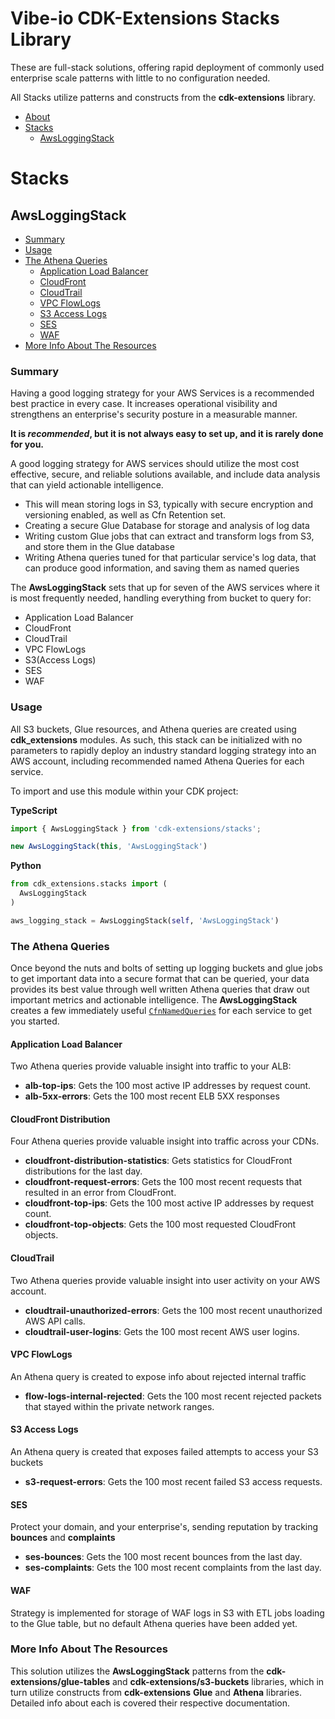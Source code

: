 # Vibe-io CDK-Extensions Stacks Library
These are full-stack solutions, offering rapid deployment of commonly used enterprise
scale patterns with little to no configuration needed.

All Stacks utilize patterns and constructs from the **cdk-extensions** library.

- [About](#AboutTheCDK-ExtensionsLibraries)
- [Stacks](#Stacks)
  - [AwsLoggingStack](#AwsLoggingStack)

# Stacks

## AwsLoggingStack
- [Summary](#Summary)
- [Usage](#Usage)
- [The Athena Queries](#TheAthenaQueries)
  - [Application Load Balancer](#ApplicationLoadBalancer)
  - [CloudFront](#CloudFront)
  - [CloudTrail](#CloudTrail)
  - [VPC FlowLogs](#VPCFlowlogs)
  - [S3 Access Logs](#S3AccessLogs)
  - [SES](#SES)
  - [WAF](#WAF)
- [More Info About The Resources](#MoreInfoAboutTheResources)

### Summary
Having a good logging strategy for your AWS Services is a recommended best
practice in every case. It increases operational visibility and strengthens an
enterprise's security posture in a measurable manner.

**It is *recommended*, but it is not always easy to set up, and it is rarely done
for you.**

A good logging strategy for AWS services should utilize the most cost effective,
secure, and reliable solutions available, and include data analysis that can yield
actionable intelligence.

- This will mean storing logs in S3, typically with secure encryption and versioning
  enabled, as well as Cfn Retention set.
- Creating a secure Glue Database for storage and analysis of log data
- Writing custom Glue jobs that can extract and transform logs from S3, and store
  them in the Glue database
- Writing Athena queries tuned for that particular service's log data, that can
  produce good information, and saving them as named queries

The **AwsLoggingStack** sets that up for seven of the AWS services where it
is most frequently needed, handling everything from bucket to query for:
- Application Load Balancer
- CloudFront
- CloudTrail
- VPC FlowLogs
- S3(Access Logs)
- SES
- WAF


### Usage
All S3 buckets, Glue resources, and Athena queries are created using **cdk_extensions**
modules. As such, this stack can be initialized with no parameters to rapidly
deploy an industry standard logging strategy into an AWS account, including recommended
named Athena Queries for each service.

To import and use this module within your CDK project:

**TypeScript**
```TypeScript
import { AwsLoggingStack } from 'cdk-extensions/stacks';
```
```TypeScript
new AwsLoggingStack(this, 'AwsLoggingStack')
```
**Python**
```Python
from cdk_extensions.stacks import (
  AwsLoggingStack
)
```
```Python
aws_logging_stack = AwsLoggingStack(self, 'AwsLoggingStack')
```

### The Athena Queries
Once beyond the nuts and bolts of setting up logging buckets and glue jobs to get
important data into a secure format that can be queried, your data provides its best
value through well written Athena queries that draw out important metrics and actionable
intelligence. The **AwsLoggingStack** creates a few immediately useful [`CfnNamedQueries`](https://docs.aws.amazon.com/cdk/api/v1/python/aws_cdk.aws_athena/CfnNamedQuery.html) for
each service to get you started.

#### Application Load Balancer
Two Athena queries provide valuable insight into traffic to your ALB:
- **alb-top-ips**: Gets the 100 most active IP addresses by request count.
- **alb-5xx-errors**: Gets the 100 most recent ELB 5XX responses

#### CloudFront Distribution
Four Athena queries provide valuable insight into traffic across your CDNs.
- **cloudfront-distribution-statistics**: Gets statistics for CloudFront distributions
  for the last day.
- **cloudfront-request-errors**: Gets the 100 most recent requests that resulted
  in an error from CloudFront.
- **cloudfront-top-ips**: Gets the 100 most active IP addresses by request count.
- **cloudfront-top-objects**: Gets the 100 most requested CloudFront objects.

#### CloudTrail
Two Athena queries provide valuable insight into user activity on your AWS account.
- **cloudtrail-unauthorized-errors**: Gets the 100 most recent unauthorized AWS
  API calls.
- **cloudtrail-user-logins**: Gets the 100 most recent AWS user logins.

#### VPC FlowLogs
An Athena query is created to expose info about rejected internal traffic
- **flow-logs-internal-rejected**: Gets the 100 most recent rejected packets that
  stayed within the private network ranges.

#### S3 Access Logs
An Athena query is created that exposes failed attempts to access your S3 buckets
- **s3-request-errors**: Gets the 100 most recent failed S3 access requests.

#### SES
Protect your domain, and your enterprise's, sending reputation by tracking **bounces**
and **complaints**
- **ses-bounces**: Gets the 100 most recent bounces from the last day.
- **ses-complaints**: Gets the 100 most recent complaints from the last day.

#### WAF
Strategy is implemented for storage of WAF logs in S3 with ETL jobs loading to the
Glue table, but no default Athena queries have been added yet.

### More Info About The Resources
This solution utilizes the **AwsLoggingStack** patterns from the **cdk-extensions/glue-tables** and **cdk-extensions/s3-buckets** libraries, which in turn utilize constructs from
**cdk-extensions** **Glue** and **Athena** libraries. Detailed info about each is
covered their respective documentation.
